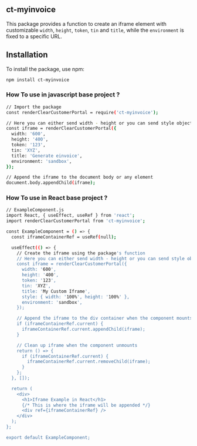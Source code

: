 ## ct-myinvoice

This package provides a function to create an iframe element with customizable `width`, `height`, `token`, `tin` and `title`, while the `environment` is fixed to a specific URL.

## Installation

To install the package, use npm:

```bash
npm install ct-myinvoice
```

### How To use in javascript base project ?

```bash
// Import the package
const renderClearCustomerPortal = require('ct-myinvoice');

// Here you can either send width - height or you can send style object
const iframe = renderClearCustomerPortal({
  width: '600',
  height: '400',
  token: '123',
  tin: 'XYZ',
  title: 'Generate einvoice',
  environment: 'sandbox',
});

// Append the iframe to the document body or any element
document.body.appendChild(iframe);

```

### How To use in React base project ?

```bash
// ExampleComponent.js
import React, { useEffect, useRef } from 'react';
import renderClearCustomerPortal from 'ct-myinvoice';

const ExampleComponent = () => {
  const iframeContainerRef = useRef(null);

  useEffect(() => {
    // Create the iframe using the package's function
    // Here you can either send width - height or you can send style object
    const iframe = renderClearCustomerPortal({
      width: '600',
      height: '400',
      token: '123',
      tin: 'XYZ',
      title: 'My Custom Iframe',
      style: { width: '100%', height: '100%' },
      environment: 'sandbox',
    });

    // Append the iframe to the div container when the component mounts
    if (iframeContainerRef.current) {
      iframeContainerRef.current.appendChild(iframe);
    }

    // Clean up iframe when the component unmounts
    return () => {
      if (iframeContainerRef.current) {
        iframeContainerRef.current.removeChild(iframe);
      }
    };
  }, []);

  return (
    <div>
      <h1>Iframe Example in React</h1>
      {/* This is where the iframe will be appended */}
      <div ref={iframeContainerRef} />
    </div>
  );
};

export default ExampleComponent;

```
